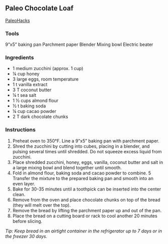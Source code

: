 ## Paleo Chocolate Loaf

[PaleoHacks](https://blog.paleohacks.com/paleo-chocolate-loaf/#)

### Tools
 9”x5” baking pan
 Parchment paper
 Blender
 Mixing bowl
 Electric beater

### Ingredients
* 1 medium zucchini (approx. 1 cup)
* ¼ cup honey
* 3 large eggs, room temperature
* 1 t vanilla extract
* 3 T coconut butter
* ¼ t sea salt
* 1 ½ cups almond flour
* ½ t baking soda
* ¼ cup cacao powder
* 2 T dark chocolate chunks

### Instructions
1. Preheat oven to 350°F. Line a 9”x5” baking pan with parchment paper.
2. Shred the zucchini by cutting into cubes, placing in a blender, and pulsing several times until shredded. Do not squeeze excess liquid from zucchini.
3. Place shredded zucchini, honey, eggs, vanilla, coconut butter and salt in a large mixing bowl and blend together until smooth.
4. Fold in almond flour, baking soda and cacao powder to combine.
5 Transfer the mixture to the prepared baking pan and smooth into an even layer.
6. Bake for 30-35 minutes until a toothpick can be inserted into the center clean.
7. Remove from the oven and place chocolate chunks on top of the bread (they will melt over the top).
8. Remove the bread by lifting the parchment paper up and out of the pan. 
9. Place the bread on a cutting board or rack to cool another 20 minutes before slicing.

*Tip: Keep bread in an airtight container in the refrigerator up to 7 days or in the freezer 30 days.*
